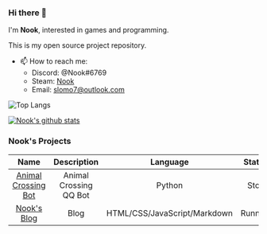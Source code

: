 ### Hi there 👋

I'm **Nook**, interested in games and programming.

This is my open source project repository.

- 📫 How to reach me: 
    - Discord: @Nook#6769
    - Steam: [Nook](https://steamcommunity.com/id/divinook/)
    - Email: <slomo7@outlook.com>
    
![Top Langs](https://github-readme-stats-89dq8p8qw.vercel.app/api/top-langs/?username=leaf7th&hide=html)

[![Nook's github stats](https://github-readme-stats.vercel.app/api?username=leaf7th)](https://github.com/leaf7th/github-readme-stats)


### Nook's Projects
|Name|Description|Language|Status
|:----:|:----:|:----:|:----:|
|[Animal Crossing Bot](https://github.com/leaf7th/animal_crossing)|Animal Crossing QQ Bot|Python|Stop
|[Nook's Blog](https://leaf7th.github.io/)|Blog|HTML/CSS/JavaScript/Markdown|Running
